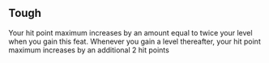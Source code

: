 ## Tough
Your hit point maximum increases by an amount equal to twice your level when you gain this feat. Whenever you gain a level thereafter, your hit point maximum increases by an additional 2 hit points



